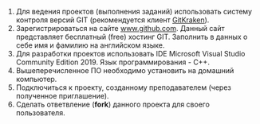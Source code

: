﻿1. Для ведения проектов (выполнения заданий) использовать систему контроля версий GIT (рекомендуется клиент [GitKraken](https://www.gitkraken.com/invite/3YXc1vyS)).
2. Зарегистрироваться на сайте www.github.com. Данный сайт представляет бесплатный (free) хостинг GIT. Заполнить в данных о себе имя и фамилию на английском языке.
3. Для разработки проектов использовать IDE Microsoft Visual Studio Community Edition 2019. Язык программирования - С++.
4. Вышеперечисленное ПО необходимо установить на домашний компьютер.
5. Подключиться к проекту, созданному преподавателем (через полученное приглашение).
6. Сделать ответвление (**fork**) данного проекта для своего пользователя.